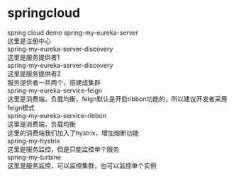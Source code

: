 # springcloud
spring cloud demo 
spring-my-eureka-server</br>
这里是注册中心</br>
spring-my-eureka-server-discovery</br>
这里是服务提供者1</br>
spring-my-eureka-server-discovery</br>
这里是服务提供者2</br>
服务提供者一共两个，搭建成集群</br>
spring-my-eureka-service-feign</br>
这里是消费端，负载均衡，feign默认是开启ribbon功能的，所以建议开发者采用feign模式</br>
spring-my-eureka-service-ribbon</br>
这里是消费端，负载均衡</br>
这里的消费端我们加入了hystrix，增加熔断功能</br>
spring-my-hystrix</br>
这里是服务监控，但是只能监控单个服务</br>
spring-my-turbine </br>
这里是服务监控，可以监控集群，也可以监控单个实例</br>

